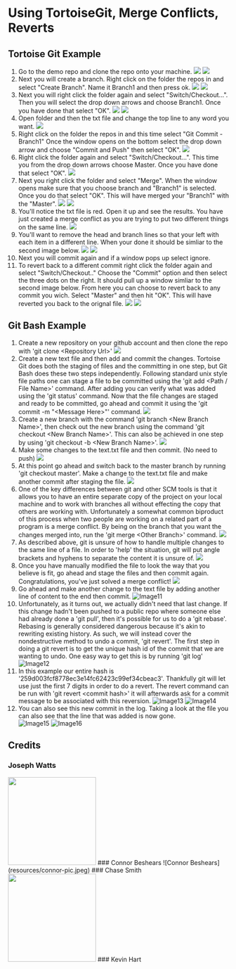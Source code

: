 # Using TortoiseGit, Merge Conflicts, Reverts

## Tortoise Git Example

1. Go to the demo repo and clone the repo onto your machine.
![](resources/TG1.png)
![](resources/TG2.png)
2. Next you will create a branch. Right click on the folder the repos in and select "Create Branch". Name it Branch1 and then press ok.
![](resources/TG3.png)
![](resources/TG4.png)
3. Next you will right click the folder again and select "Switch/Checkout...". Then you will select the drop down arrows and choose Branch1. Once you have done that select "OK".
![](resources/TG5.png)
![](resources/TG4-2.png)
4. Open folder and then the txt file and change the top line to any word you want.
![](resources/TG6.png)
5. Right click on the folder the repos in and this time select "Git Commit - Branch1" Once the window opens on the bottom select the drop down arrow and choose "Commit and Push" then select "OK".
![](resources/TG7.png)
6. Right click the folder again and select "Switch/Checkout...". This time you from the drop down arrows choose Master. Once you have done that select "OK".
![](resources/TG8.png)
7. Next you right click the folder and select "Merge". When the window opens make sure that you choose branch and "Branch1" is selected. Once you do that select "OK". This will have merged your "Branch1" with the "Master".
![](resources/TG10.png)
![](resources/TG9.png)
8. You'll notice the txt file is red. Open it up and see the results. You have just created a merge conflict as you are trying to put two different things on the same line.
![](resources/TG11.png)
9. You'll want to remove the head and branch lines so that your left with each item in a different line. When your done it should be simliar to the second image below.
![](resources/TG12.png)
![](resources/TG13.png)
10. Next you will commit again and if a window pops up select ignore.
11. To revert back to a different commit right click the folder again and select "Switch/Checkout.." Choose the "Commit" option and then select the three dots on the right. It should pull up a window simliar to the second image below. From here you can choose to revert back to any commit you wich. Select "Master" and then hit "OK". This will have reverted you back to the orignal file.
![](resources/TG14.png)
![](resources/TG15.png)

## Git Bash Example

1. Create a new repository on your github account and then clone the repo with 'git clone \<Repository Url>'
![](resources/GB1.png)
2. Create a new text file and then add and commit the changes. Tortoise Git does both the staging of files and the committing in one step, but Git Bash does these two steps independently. Following standard unix style file paths one can stage a file to be committed using the 'git add \<Path / File Name>' command. After adding you can verify what was added using the 'git status' command. Now that the file changes are staged and ready to be committed, go ahead and commit it using the 'git commit -m "\<Message Here>"' command.
![](resources/GB10.png)
3. Create a new branch with the command 'git branch \<New Branch Name>', then check out the new branch using the command 'git checkout \<New Branch Name>'. This can also be achieved in one step by using 'git checkout -b \<New Branch Name>'.
![](resources/GB5.png)
4. Make some changes to the text.txt file and then commit. (No need to push)
![](resources/GB4.png)
5. At this point go ahead and switch back to the master branch by running 'git checkout master'. Make a change to the text.txt file and make another commit after staging the file.
![](resources/GB6.png)
6. One of the key differences between git and other SCM tools is that it allows you to have an entire separate copy of the project on your local machine and to work with branches all without effecting the copy that others are working with. Unfortunately a somewhat common biproduct of this process when two people are working on a related part of a program is a merge conflict. By being on the branch that you want the changes merged into, run the 'git merge \<Other Branch>' command.
![](resources/GB7.png)
7. As described above, git is unsure of how to handle multiple changes to the same line of a file. In order to 'help' the situation, git will put angle brackets and hyphens to separate the content it is unsure of.
![](resources/GB8.png)
8. Once you have manually modified the file to look the way that you believe is fit, go ahead and stage the files and then commit again. Congratulations, you've just solved a merge conflict!
![](resources/GB9.png)
9. Go ahead and make another change to the text file by adding another line of content to the end then commit.
![Image11](resources/GB11.PNG)
10. Unfortunately, as it turns out, we actually didn't need that last change. If this change hadn't been pushed to a public repo where someone else had already done a 'git pull', then it's possible for us to do a 'git rebase'. Rebasing is generally considered dangerous because it's akin to rewriting existing history. As such, we will instead cover the nondestructive method to undo a commit, 'git revert'. The first step in doing a git revert is to get the unique hash id of the commit that we are wanting to undo. One easy way to get this is by running 'git log'
![Image12](resources/GB12.PNG)
11. In this example our entire hash is '259d003fcf8778ec3e14fc62423c99ef34cbeac3'. Thankfully git will let use just the first 7 digits in order to do a revert. The revert command can be run with 'git revert \<commit hash>' it will afterwards ask for a commit message to be associated with this reversion.
![Image13](resources/GB13.PNG)
![Image14](resources/GB14.PNG)
12. You can also see this new commit in the log. Taking a look at the file you can also see that the line that was added is now gone.  
![Image15](resources/GB15.PNG)
![Image16](resources/GB16.PNG)

## Credits

### Joseph Watts
<img src="resources/pic-watts.png" width=200px height=200px/>
### Connor Beshears
![Connor Beshears](resources/connor-pic.jpeg)
### Chase Smith
<img src="resources/smith.png" width=200px height=200px/>
### Kevin Hart
